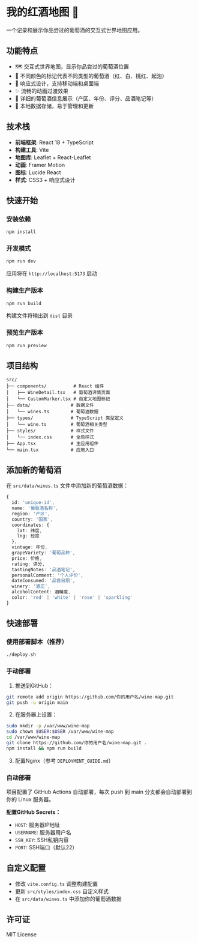 # 我的红酒地图 🍷

一个记录和展示你品尝过的葡萄酒的交互式世界地图应用。

## 功能特点

- 🗺️ 交互式世界地图，显示你品尝过的葡萄酒位置
- 🍷 不同颜色的标记代表不同类型的葡萄酒（红、白、桃红、起泡）
- 📱 响应式设计，支持移动端和桌面端
- ✨ 流畅的动画过渡效果
- 📝 详细的葡萄酒信息展示（产区、年份、评分、品酒笔记等）
- 💾 本地数据存储，易于管理和更新

## 技术栈

- **前端框架**: React 18 + TypeScript
- **构建工具**: Vite
- **地图库**: Leaflet + React-Leaflet
- **动画**: Framer Motion
- **图标**: Lucide React
- **样式**: CSS3 + 响应式设计

## 快速开始

### 安装依赖

```bash
npm install
```

### 开发模式

```bash
npm run dev
```

应用将在 `http://localhost:5173` 启动

### 构建生产版本

```bash
npm run build
```

构建文件将输出到 `dist` 目录

### 预览生产版本

```bash
npm run preview
```

## 项目结构

```
src/
├── components/          # React 组件
│   ├── WineDetail.tsx   # 葡萄酒详情页面
│   └── CustomMarker.tsx # 自定义地图标记
├── data/               # 数据文件
│   └── wines.ts        # 葡萄酒数据
├── types/              # TypeScript 类型定义
│   └── wine.ts         # 葡萄酒相关类型
├── styles/             # 样式文件
│   └── index.css       # 全局样式
├── App.tsx             # 主应用组件
└── main.tsx            # 应用入口
```

## 添加新的葡萄酒

在 `src/data/wines.ts` 文件中添加新的葡萄酒数据：

```typescript
{
  id: 'unique-id',
  name: '葡萄酒名称',
  region: '产区',
  country: '国家',
  coordinates: {
    lat: 纬度,
    lng: 经度
  },
  vintage: 年份,
  grapeVariety: '葡萄品种',
  price: 价格,
  rating: 评分,
  tastingNotes: '品酒笔记',
  personalComment: '个人评价',
  dateConsumed: '品尝日期',
  winery: '酒庄',
  alcoholContent: 酒精度,
  color: 'red' | 'white' | 'rose' | 'sparkling'
}
```

## 快速部署

### 使用部署脚本（推荐）
```bash
./deploy.sh
```

### 手动部署

1. 推送到GitHub：
```bash
git remote add origin https://github.com/你的用户名/wine-map.git
git push -u origin main
```

2. 在服务器上设置：
```bash
sudo mkdir -p /var/www/wine-map
sudo chown $USER:$USER /var/www/wine-map
cd /var/www/wine-map
git clone https://github.com/你的用户名/wine-map.git .
npm install && npm run build
```

3. 配置Nginx（参考 `DEPLOYMENT_GUIDE.md`）

### 自动部署

项目配置了 GitHub Actions 自动部署，每次 push 到 main 分支都会自动部署到你的 Linux 服务器。

**配置GitHub Secrets：**
- `HOST`: 服务器IP地址
- `USERNAME`: 服务器用户名  
- `SSH_KEY`: SSH私钥内容
- `PORT`: SSH端口（默认22）

## 自定义配置

- 修改 `vite.config.ts` 调整构建配置
- 更新 `src/styles/index.css` 自定义样式
- 在 `src/data/wines.ts` 中添加你的葡萄酒数据

## 许可证

MIT License
